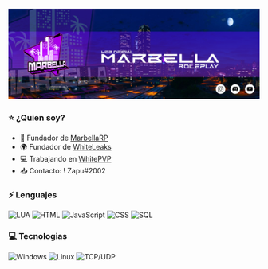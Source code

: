 [![Header](https://raw.githubusercontent.com/ElZapu02/ElZapu02/master/banner1.png)](https://www.marbellarp.es/)

### ⭐️ ¿Quien soy?

- 🌴 Fundador de [MarbellaRP](https://discord.gg/marbellarp)
- 🌍 Fundador de [WhiteLeaks](https://discord.gg/9mSRMJV5RS)
- 💻 Trabajando en [WhitePVP](https://discord.gg/9mSRMJV5RS)
- 📥 Contacto: ! Zapu#2002


### ⚡ Lenguajes

![LUA](https://img.shields.io/badge/-Lua-000?&logo=lua&logoColor=2C2D72)
![HTML](https://img.shields.io/badge/-HTML-000?&logo=html5)
![JavaScript](https://img.shields.io/badge/-JavaScript-000?&logo=JavaScript&logoColor=ddc508)
![CSS](https://img.shields.io/badge/-CSS-000?&logo=css3&logoColor=007ACC)
![SQL](https://img.shields.io/badge/-SQL-000?&logo=MySQL&logoColor=4479A1)


### 💻 Tecnologias

![Windows](https://img.shields.io/badge/-Windows-000?&logo=windows&logoColor=0052CC)
![Linux](https://img.shields.io/badge/-Linux-000?&logo=Linux&logoColor=FCC624)
![TCP/UDP](https://img.shields.io/badge/-TCP%2FIP-000?&logo=Cisco)


